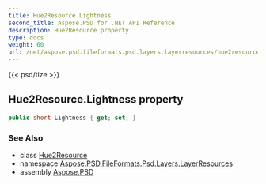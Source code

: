 ```yaml
---
title: Hue2Resource.Lightness
second_title: Aspose.PSD for .NET API Reference
description: Hue2Resource property. 
type: docs
weight: 60
url: /net/aspose.psd.fileformats.psd.layers.layerresources/hue2resource/lightness/
---
```

{{< psd/tize >}}
## Hue2Resource.Lightness property

```csharp
public short Lightness { get; set; }
```

### See Also

* class [Hue2Resource](../)
* namespace [Aspose.PSD.FileFormats.Psd.Layers.LayerResources](../../hue2resource/)
* assembly [Aspose.PSD](../../../)


